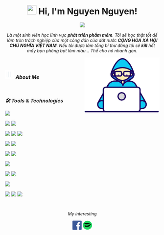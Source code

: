 <h1 align="center"><img src="https://media.giphy.com/media/hvRJCLFzcasrR4ia7z/giphy.gif" width="30" height="30"> Hi, I'm <a>Nguyen Nguyen!</a></h1>
  
<p align="center">
  <img src="https://readme-typing-svg.herokuapp.com?color=%2336BCF7&center=true&vCenter=true&lines=Software+Developer+Student;Nice+to+meet+you...!"/>
</p>
  
<p align="center">
  <em>
    Là một sinh viên học lĩnh vực <b>phát triển phẩm mềm</b>. Tôi sẽ học thật tốt để làm tròn trách nghiệp của một công dân của đất nước <b>CỘNG HÒA XÃ HỘI CHỦ NGHĨA VIỆT NAM</b>. Nếu tôi được làm tổng bí thư đảng tôi sẽ <b>kill</b> hết mấy bọn phông bạt làm màu... Thế cho nó nhanh gọn.
  </em> 
</p>
  
<img align="right" width=245px height=180px alt="side_sticker" src="./images/Developer.gif" />

<br />

### <img src="./images/stats.gif" width="30" height="30"> ***About Me***

<br/>

### ***🛠 Tools & Technologies***

<a href="https://docs.oracle.com/en/java/javase/21/"><img src="https://camo.githubusercontent.com/759e716061f189ccd9618fbbd96181f65070e9f5b80f7d91d56f0a1c88cff738/68747470733a2f2f696d672e736869656c64732e696f2f62616467652f6a646b2d76657273696f6e32312d626c7565"> 
<br>
</a>
<!-- spring core -->
<a href="https://spring.io/projects/spring-boot"><img src="https://img.shields.io/badge/springboot-3.2.0-green"></a> <a href="https://docs.spring.io/spring-framework/reference/"><img src="https://img.shields.io/badge/springcore-6.1.1-green"></a> 
<br>
<!-- spring data -->
<a href="https://spring.io/projects/spring-data-envers"><img src="https://img.shields.io/badge/spring%20data%20envers-2.7.18-yellow"></a> <a href="https://spring.io/projects/spring-data-r2dbc"><img src="https://img.shields.io/badge/spring%20data%20r2dbc-3.2.0-green"></a> <a href="https://spring.io/projects/spring-data-cassandra"><img src="https://img.shields.io/badge/spring%20apache%20cassandra-4.2.0-green"></a>
<br>
<!-- web spring -->
<a href="https://docs.spring.io/spring-framework/reference/web/webmvc.html"><img src="https://img.shields.io/badge/spring%20mvc-6.1.1-green"></a> <a href="https://docs.spring.io/spring-framework/reference/web/webflux.html"><img src="https://img.shields.io/badge/spring%20web%20flux-6.1.1-blue"></a>
<br>
<!-- spring security -->
<a href="https://spring.io/projects/spring-security"><img src="https://img.shields.io/badge/spring%20security-2.1.2-whitegreen"></a> <a href="https://spring.io/projects/spring-authorization-server"><img src="https://img.shields.io/badge/spring%20oauth2-4.2.0-whitegreen"></a>
<br>
<!-- spring integration -->
<a href="https://spring.io/projects/spring-integration"><img src="https://img.shields.io/badge/spring%20integration-6.2.0-whitegreen"></a>
<br>
<!-- spring rest -->
<a href="https://spring.io/projects/spring-data-rest"><img src="https://img.shields.io/badge/spring%20data%20rest-4.2.0-green"></a> <a href="https://spring.io/projects/spring-hateoas"><img src="https://img.shields.io/badge/spring%20hateoas-2.1.2-whitegreen"></a>
<br>
<!-- spring message -->
<a href="https://spring.io/projects/spring-kafka"><img src="https://img.shields.io/badge/spring%20apache%20kafka-3.1.0-orange"></a>
<!-- csdl -->
<a href="https://dev.mysql.com/doc/relnotes/mysql/8.1/en/"><img src="https://camo.githubusercontent.com/ee631a91ed48499c005e7c7417ba734a0646c1de111dac039ab5fbeb4fe8698e/68747470733a2f2f696d672e736869656c64732e696f2f62616467652f6d7973716c2d382e312e302d626c7565"></a> <a href="https://cassandra.apache.org/_/index.html"><img src="https://img.shields.io/badge/apache%20cassandra-4.1.3-blue"></a> </a> <a href="https://www.mongodb.com/"><img src="https://img.shields.io/badge/mongoDB-green"></a>


<br/>
<p align="center">
<i>My interesting</i>
 <p align="center">
    	<code><a href="https://www.facebook.com/nguyennt004/"><img width="30px" src="./images/facebook.png" title="Facebook"/></a></code>
	<code><a href="https://open.spotify.com/user/31hgtoauy525ni5ipln64ilrhifq"><img width="30px" src="./images/Spotify_icon.svg" title="Spotify"/></a></code>
  </p>   
</p>

